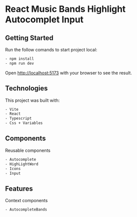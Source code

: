 # React Music Bands Highlight Autocomplet Input

## Getting Started

Run the follow comands to start project local:

```bash
- npm install
- npm run dev
```

Open [http://localhost:5173](http://localhost:5173) with your browser to see the result.

## Technologies

This project was built with:

```bash
- Vite
- React
- Typescript
- Css + Variables
```

## Components

Reusable components

```bash
- Autocomplete
- HighLightWord
- Icons
- Input
```

## Features

Context components

```bash
- AutocompleteBands
```
